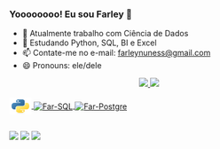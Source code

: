 ### Yoooooooo! Eu sou Farley 👋

- 🔭 Atualmente trabalho com Ciência de Dados
- 🌱 Estudando Python, SQL, BI e Excel
- 📫 Contate-me no e-mail: farleynuness@gmail.com
- 😄 Pronouns: ele/dele

<div align="center">
  <a href="https://www.linkedin.com/in/farley-nunes-21a02037/">
  <img height="180em" src="https://github-readme-stats.vercel.app/api?username=FarNunes&show_icons=true&theme=dark&include_all_commits=true&count_private=true"/>
  <img height="170em" src="https://github-readme-stats.vercel.app/api/top-langs/?username=FarNunes&layout=compact&langs_count=7&theme=dark"/>
</div>
  
<div style="display: inline_block"><br>
  <img align="center" alt="Far-Python" height="30" width="40" src="https://raw.githubusercontent.com/devicons/devicon/master/icons/python/python-original.svg">
  <img align="center" alt="Far-SQL" height="30" width="40" src="https://cdn.jsdelivr.net/gh/devicons/devicon/icons/microsoftsqlserver/microsoftsqlserver-plain-wordmark.svg">
  <img align="center" alt="Far-Postgre" height="30" width="40" src="https://cdn.jsdelivr.net/gh/devicons/devicon/icons/postgresql/postgresql-plain-wordmark.svg">
</div>
  
  ##
  
<div>
<a href="https://www.instagram.com/farleynuness" target="_blank"><img src="https://img.shields.io/badge/-Instagram-%23E4405F?style=for-the-badge&logo=instagram&logoColor=white" target="_blank"></a>
<a href = "mailto:farleynuness@gmail.com"><img src="https://img.shields.io/badge/-Gmail-%23333?style=for-the-badge&logo=gmail&logoColor=white" target="_blank"></a>
<a href="https://www.linkedin.com/in/farley-nunes-21a02037" target="_blank"><img src="https://img.shields.io/badge/-LinkedIn-%230077B5?style=for-the-badge&logo=linkedin&logoColor=white" target="_blank"></a> 
 
</div>
  
